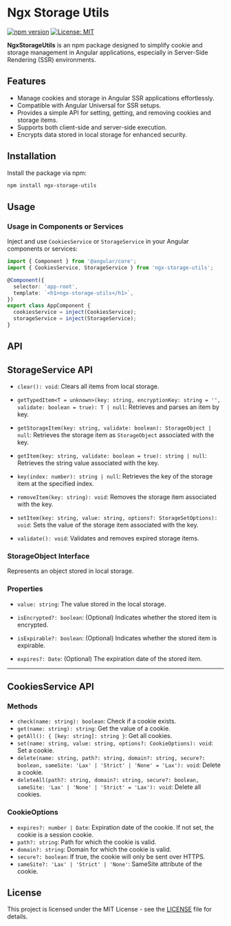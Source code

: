 # Ngx Storage Utils

[![npm version](https://badge.fury.io/js/ngx-storage-utils.svg)](https://badge.fury.io/js/ngx-storage-utils)
[![License: MIT](https://img.shields.io/badge/License-MIT-blue.svg)](https://opensource.org/licenses/MIT)

**NgxStorageUtils** is an npm package designed to simplify cookie and storage management in Angular applications, especially in Server-Side Rendering (SSR) environments.

## Features

- Manage cookies and storage in Angular SSR applications effortlessly.
- Compatible with Angular Universal for SSR setups.
- Provides a simple API for setting, getting, and removing cookies and storage items.
- Supports both client-side and server-side execution.
- Encrypts data stored in local storage for enhanced security.

## Installation

Install the package via npm:

```bash
npm install ngx-storage-utils
```
## Usage

### Usage in Components or Services

Inject and use `CookiesService` or `StorageService` in your Angular components or services:

```typescript
import { Component } from '@angular/core';
import { CookiesService, StorageService } from 'ngx-storage-utils';

@Component({
  selector: 'app-root',
  template: `<h1>ngx-storage-utils</h1>`,
})
export class AppComponent {
  cookiesService = inject(CookiesService);
  storageService = inject(StorageService);
}
```

## API

## StorageService API

- `clear(): void`: Clears all items from local storage.
 
- `getTypedItem<T = unknown>(key: string, encryptionKey: string = '', validate: boolean = true): T | null`: Retrieves and parses an item by key.
 
- `getStorageItem(key: string, validate: boolean): StorageObject | null`: Retrieves the storage item as `StorageObject` associated with the key.
 
- `getItem(key: string, validate: boolean = true): string | null`: Retrieves the string value associated with the key.
 
- `key(index: number): string | null`: Retrieves the key of the storage item at the specified index.
 
- `removeItem(key: string): void`: Removes the storage item associated with the key.
 
- `setItem(key: string, value: string, options?: StorageSetOptions): void`: Sets the value of the storage item associated with the key.
 
- `validate(): void`: Validates and removes expired storage items.

### StorageObject Interface

Represents an object stored in local storage.

### Properties

- `value: string`: The value stored in the local storage.

- `isEncrypted?: boolean`: (Optional) Indicates whether the stored item is encrypted.

- `isExpirable?: boolean`: (Optional) Indicates whether the stored item is expirable.

- `expires?: Date`: (Optional) The expiration date of the stored item.

---
## CookiesService API


### Methods

- `check(name: string): boolean`: Check if a cookie exists.
- `get(name: string): string`: Get the value of a cookie.
- `getAll(): { [key: string]: string }`: Get all cookies.
- `set(name: string, value: string, options?: CookieOptions): void`: Set a cookie.
- `delete(name: string, path?: string, domain?: string, secure?: boolean, sameSite: 'Lax' | 'Strict' | 'None' = 'Lax'): void`: Delete a cookie.
- `deleteAll(path?: string, domain?: string, secure?: boolean, sameSite: 'Lax' | 'None' | 'Strict' = 'Lax'): void`: Delete all cookies.


### CookieOptions

- `expires?: number | Date`: Expiration date of the cookie. If not set, the cookie is a session cookie.
- `path?: string`: Path for which the cookie is valid.
- `domain?: string`: Domain for which the cookie is valid.
- `secure?: boolean`: If true, the cookie will only be sent over HTTPS.
- `sameSite?: 'Lax' | 'Strict' | 'None'`: SameSite attribute of the cookie.

## License
This project is licensed under the MIT License - see the [LICENSE](LICENSE) file for details.
<!-- ## Contributions -->

